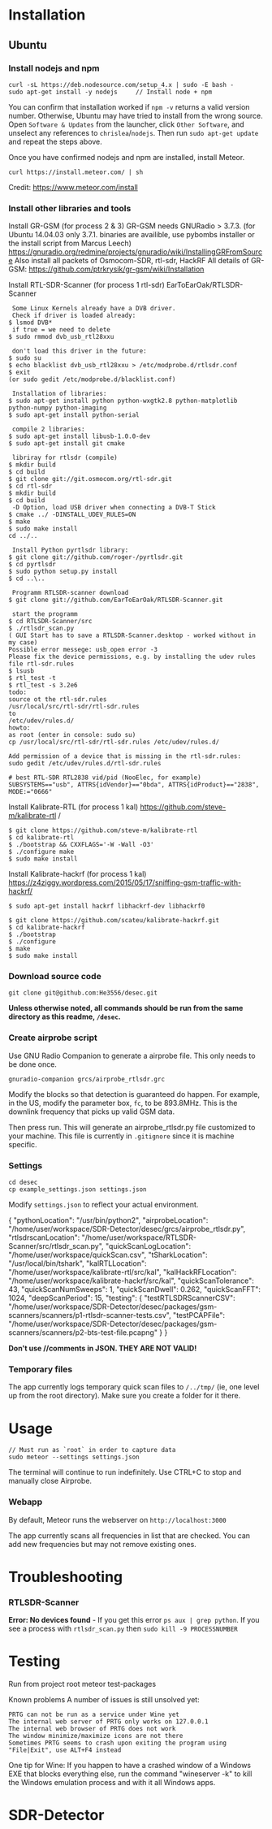 Installation
============

Ubuntu
------

### Install nodejs and npm

```
curl -sL https://deb.nodesource.com/setup_4.x | sudo -E bash -
sudo apt-get install -y nodejs     // Install node + npm
```

You can confirm that installation worked if `npm -v` returns a valid version number. Otherwise, Ubuntu may have tried to install from the wrong source. Open `Software & Updates` from the launcher, click `Other Software`, and unselect any references to `chrislea`/`nodejs`. Then run `sudo apt-get update` and repeat the steps above.

Once you have confirmed nodejs and npm are installed, install Meteor.

```
curl https://install.meteor.com/ | sh
```

Credit: https://www.meteor.com/install



### Install other libraries and tools

Install GR-GSM (for process 2 & 3) 
GR-GSM needs GNURadio > 3.7.3. (for Ubuntu 14.04.03 only 3.7.1. binaries are availible, use pybombs installer or the install script from Marcus Leech)  https://gnuradio.org/redmine/projects/gnuradio/wiki/InstallingGRFromSource
Also install all packets of Osmocom-SDR, rtl-sdr, HackRF 
All details of GR-GSM: https://github.com/ptrkrysik/gr-gsm/wiki/Installation 


Install RTL-SDR-Scanner (for process 1 rtl-sdr)
EarToEarOak/RTLSDR-Scanner
```
 Some Linux Kernels already have a DVB driver.
 Check if driver is loaded already:
$ lsmod DVB*
 if true = we need to delete
$ sudo rmmod dvb_usb_rtl28xxu

 don't load this driver in the future:
$ sudo su
$ echo blacklist dvb_usb_rtl28xxu > /etc/modprobe.d/rtlsdr.conf
$ exit
(or sudo gedit /etc/modprobe.d/blacklist.conf)

 Installation of libraries:
$ sudo apt-get install python python-wxgtk2.8 python-matplotlib python-numpy python-imaging
$ sudo apt-get install python-serial

 compile 2 libraries:
$ sudo apt-get install libusb-1.0.0-dev
$ sudo apt-get install git cmake

 libriray for rtlsdr (compile)
$ mkdir build
$ cd build
$ git clone git://git.osmocom.org/rtl-sdr.git
$ cd rtl-sdr
$ mkdir build
$ cd build
 -D Option, load USB driver when connecting a DVB-T Stick 
$ cmake ../ -DINSTALL_UDEV_RULES=ON
$ make
$ sudo make install
cd ../..

 Install Python pyrtlsdr library:
$ git clone git://github.com/roger-/pyrtlsdr.git
$ cd pyrtlsdr
$ sudo python setup.py install
$ cd ..\..

 Programm RTLSDR-scanner download
$ git clone git://github.com/EarToEarOak/RTLSDR-Scanner.git

 start the programm 
$ cd RTLSDR-Scanner/src
$ ./rtlsdr_scan.py
( GUI Start has to save a RTLSDR-Scanner.desktop - worked without in my case)
Possible error messege: usb_open error -3
Please fix the device permissions, e.g. by installing the udev rules file rtl-sdr.rules
$ lsusb
$ rtl_test -t
$ rtl_test -s 3.2e6
todo:
source ot the rtl-sdr.rules
/usr/local/src/rtl-sdr/rtl-sdr.rules
to 
/etc/udev/rules.d/
howto:
as root (enter in console: sudo su)
cp /usr/local/src/rtl-sdr/rtl-sdr.rules /etc/udev/rules.d/

Add permission of a device that is missing in the rtl-sdr.rules:
sudo gedit /etc/udev/rules.d/rtl-sdr.rules 

# best RTL-SDR RTL2838 vid/pid (NooElec, for example)
SUBSYSTEMS=="usb", ATTRS{idVendor}=="0bda", ATTRS{idProduct}=="2838", MODE:="0666"

```

Install Kalibrate-RTL (for process 1 kal)
https://github.com/steve-m/kalibrate-rtl /
```
$ git clone https://github.com/steve-m/kalibrate-rtl 
$ cd kalibrate-rtl 
$ ./bootstrap && CXXFLAGS='-W -Wall -O3' 
$ ./configure make 
$ sudo make install
```

Install Kalibrate-hackrf (for process 1 kal)
https://z4ziggy.wordpress.com/2015/05/17/sniffing-gsm-traffic-with-hackrf/
```
$ sudo apt-get install hackrf libhackrf-dev libhackrf0

$ git clone https://github.com/scateu/kalibrate-hackrf.git
$ cd kalibrate-hackrf
$ ./bootstrap
$ ./configure
$ make
$ sudo make install
```

### Download source code

```
git clone git@github.com:He3556/desec.git
```

**Unless otherwise noted, all commands should be run from the same directory as this readme, `/desec`.**

### Create airprobe script

Use GNU Radio Companion to generate a airprobe file. This only needs to be done once.

```
gnuradio-companion grcs/airprobe_rtlsdr.grc
```

Modify the blocks so that detection is guaranteed do happen. For example, in the US, modify the parameter box, `fc`, to be 893.8MHz. This is the downlink frequency that picks up valid GSM data.

Then press run. This will generate an airprobe_rtlsdr.py file customized to your machine. This file is currently in `.gitignore` since it is machine specific.

### Settings

```
cd desec
cp example_settings.json settings.json
```

Modify `settings.json` to reflect your actual environment.

   {
  "pythonLocation": "/usr/bin/python2",
  "airprobeLocation": "/home/user/workspace/SDR-Detector/desec/grcs/airprobe_rtlsdr.py",
  "rtlsdrscanLocation": "/home/user/workspace/RTLSDR-Scanner/src/rtlsdr_scan.py",
  "quickScanLogLocation": "/home/user/workspace/quickScan.csv",
  "tSharkLocation": "/usr/local/bin/tshark",
  "kalRTLLocation": "/home/user/workspace/kalibrate-rtl/src/kal",
  "kalHackRFLocation": "/home/user/workspace/kalibrate-hackrf/src/kal",
  "quickScanTolerance": 43,
  "quickScanNumSweeps": 1,
  "quickScanDwell": 0.262,
  "quickScanFFT": 1024,
  "deepScanPeriod": 15,
  "testing": {
    "testRTLSDRScannerCSV": "/home/user/workspace/SDR-Detector/desec/packages/gsm-scanners/scanners/p1-rtlsdr-scanner-tests.csv",
    "testPCAPFile": "/home/user/workspace/SDR-Detector/desec/packages/gsm-scanners/scanners/p2-bts-test-file.pcapng"
  }
}


**Don't use //comments in JSON. THEY ARE NOT VALID!**

### Temporary files
The app currently logs temporary quick scan files to `/../tmp/` (ie, one level up from the root directory). Make sure you create a folder for it there.

Usage
=====
```
// Must run as `root` in order to capture data
sudo meteor --settings settings.json      
```

The terminal will continue to run indefinitely. Use CTRL+C to stop and manually close Airprobe.

### Webapp

By default, Meteor runs the webserver on `http://localhost:3000`

The app currently scans all frequencies in list that are checked. You can add new frequencies but may not remove existing ones.

Troubleshooting
==============
### RTLSDR-Scanner
**Error: No devices found** - If you get this error `ps aux | grep python`. If you see a process with `rtlsdr_scan.py` then `sudo kill -9 PROCESSNUMBER`


Testing
=======
Run from project root
    meteor test-packages

Known problems
A number of issues is still unsolved yet:

    PRTG can not be run as a service under Wine yet
    The internal web server of PRTG only works on 127.0.0.1
    The internal web browser of PRTG does not work
    The window minimize/maximize icons are not there
    Sometimes PRTG seems to crash upon exiting the program using "File|Exit", use ALT+F4 instead

One tip for Wine: If you happen to have a crashed window of a Windows EXE that blocks everything else, run the command "wineserver -k" to kill the Windows emulation process and with it all Windows apps.
# SDR-Detector
